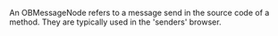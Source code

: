 An OBMessageNode refers to a message send in the source code of a method. They are typically used in the 'senders' browser.
